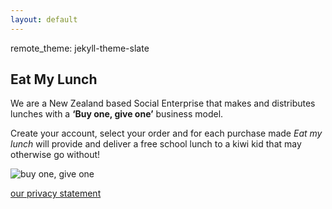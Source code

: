 ```yaml
---
layout: default
---
```

remote_theme: jekyll-theme-slate

## Eat My Lunch

We are a New Zealand based Social Enterprise that makes and distributes lunches with a **‘Buy one, give one’** business model.

Create your account, select your order and for each purchase made *Eat my lunch* will provide and deliver a free school lunch to a kiwi kid that may otherwise go without! 

![buy one, give one](https://Annapari.Github.io/brown-bag-lunchbox-foods.jpg)


[our privacy statement](https://Annapari.github.io/privacypolicy.html)
